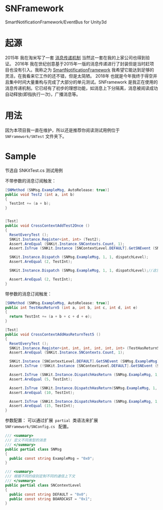 # SNFramework
SmartNotificationFramework/EventBus for Unity3d

# 起源
2015年 我在淘米写了一套 [消息传递机制](http://www.cnblogs.com/Keyle/p/4843934.html) 当然这一套在我的上家公司也得到验证。
2016年 我在世纪创意基于2015年一版的消息传递进行了封装但是当时赶项目也没有引入。我称之为 [SmartNotificationFramework](https://gitee.com/keyle/SmartNotificationFramework) 我希望它能达到足够的灵活，在我看来它工作的还不错，但是太简陋。
2018年 也就是今年我终于得空并且集中时间大量重构与完成了大部分的单元测试。SNFramework 是我正在使用的消息传递机制。它已经有了初步的理想功能，如消息上下分隔离，消息被阅读成功自动释放(即指执行一次)，广播消息等。

# 用法
因为本项目我一直在维护，所以还是推荐你阅读测试用例位于 <code>SNFramework/SNTest</code> 文件夹下。

# Sample

节选自 SNKitTest.cs 测试用例

不带参数的消息订阅触发：

``` cs
[SNMethod (SNMsg.ExampleMsg, AutoRelease: true)]
public void Test2 (int a, int b)
{
  TestInt += (a + b);
}


[Test]
public void CrossContextAddTest2Once ()
{
  ResetEveryTest ();
  SNKit.Instance.Register<int, int> (Test2);
  Assert.AreEqual (SNKit.Instance.SNContexts.Count, 1);
  Assert.IsTrue (SNKit.Instance [SNContextLevel.DEFAULT].GetSNEvent (SNMsg.ExampleMsg).AutoRelease);

  SNKit.Instance.Dispatch (SNMsg.ExampleMsg, 1, 1, dispatchLevel);
  Assert.AreEqual (2, TestInt);

  SNKit.Instance.Dispatch (SNMsg.ExampleMsg, 1, 1, dispatchLevel);//这里并不会被执行到 消息被执行一次会自动释放

  Assert.AreEqual (2, TestInt);
}

```


带参数的消息订阅触发：

``` cs
[SNMethod (SNMsg.ExampleMsg, AutoRelease: true)]
public int TestHasReturn5 (int a, int b, int c, int d, int e)
{
  return TestInt += (a + b + c + d + e);
}

[Test]
public void CrossContextAddHasReturnTest5 ()
{
  ResetEveryTest ();
  SNKit.Instance.Register<int, int, int, int, int, int> (TestHasReturn5); //如果是匿名函数则不需要指定类型
  Assert.AreEqual (SNKit.Instance.SNContexts.Count, 1);

  SNKit.Instance [SNContextLevel.DEFAULT].GetSNEvent (SNMsg.ExampleMsg).AutoRelease = false;
  Assert.IsTrue (!SNKit.Instance [SNContextLevel.DEFAULT].GetSNEvent (SNMsg.ExampleMsg).AutoRelease);

  Assert.IsTrue (SNKit.Instance.DispatchHasReturn (SNMsg.ExampleMsg, 1, 1, 1, 1, 1, ref TestInt, dispatchLevel));
  Assert.AreEqual (5, TestInt);

  Assert.IsTrue (SNKit.Instance.DispatchHasReturn(SNMsg.ExampleMsg, 1, 1, 1, 1, 1, ref TestInt, dispatchLevel));
  Assert.AreEqual (10, TestInt);

  Assert.IsTrue (SNKit.Instance.DispatchHasReturn (SNMsg.ExampleMsg, 1, 1, 1, 1, 1, ref TestInt, dispatchLevel));
  Assert.AreEqual (15, TestInt);
}

```


参数配置：
可以通过扩展<code> partial </code>类语法来扩展 <code> SNFramework/SNConfig.cs </code> 配置。

``` cs
/// <summary>
/// 定义不同类型的消息
/// </summary>
public partial class SNMsg
{
  public const string ExampleMsg = "0x0";
}

/// <summary>
/// 根据不同的级别定制不同的通信上下文
/// </summary>
public partial class SNContextLevel
{
  public const string DEFAULT = "0x0";
  public const string BOARDCAST = "0x1";
}
```



